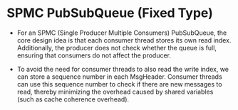 # SPMC PubSubQueue (Fixed Type)

+ For an SPMC (Single Producer Multiple Consumers) PubSubQueue, the core design idea is that each consumer thread stores its own read index. Additionally, the producer does not check whether the queue is full, ensuring that consumers do not affect the producer.

+ To avoid the need for consumer threads to also read the write index, we can store a sequence number in each MsgHeader. Consumer threads can use this sequence number to check if there are new messages to read, thereby minimizing the overhead caused by shared variables (such as cache coherence overhead).